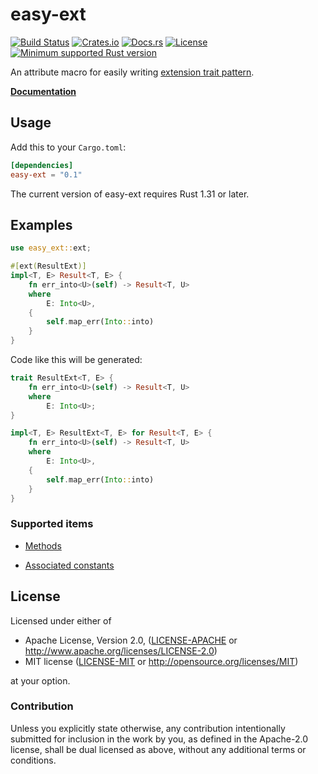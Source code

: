 # easy-ext

[![Build Status][azure-badge]][azure-url]
[![Crates.io][crates-version-badge]][crates-url]
[![Docs.rs][docs-badge]][docs-url]
[![License][crates-license-badge]][crates-url]
[![Minimum supported Rust version][rustc-badge]][rustc-url]

[azure-badge]: https://dev.azure.com/taiki-e/taiki-e/_apis/build/status/taiki-e.easy-ext?branchName=master
[azure-url]: https://dev.azure.com/taiki-e/taiki-e/_build/latest?definitionId=6&branchName=master
[crates-version-badge]: https://img.shields.io/crates/v/easy-ext.svg
[crates-license-badge]: https://img.shields.io/crates/l/easy-ext.svg
[crates-badge]: https://img.shields.io/crates/v/easy-ext.svg
[crates-url]: https://crates.io/crates/easy-ext/
[docs-badge]: https://docs.rs/easy-ext/badge.svg
[docs-url]: https://docs.rs/easy-ext/
[rustc-badge]: https://img.shields.io/badge/rustc-1.31+-lightgray.svg
[rustc-url]: https://blog.rust-lang.org/2018/12/06/Rust-1.31-and-rust-2018.html

An attribute macro for easily writing [extension trait pattern](https://github.com/rust-lang/rfcs/blob/master/text/0445-extension-trait-conventions.md).

[**Documentation**](https://docs.rs/easy-ext/)

## Usage

Add this to your `Cargo.toml`:

```toml
[dependencies]
easy-ext = "0.1"
```

The current version of easy-ext requires Rust 1.31 or later.

## Examples

```rust
use easy_ext::ext;

#[ext(ResultExt)]
impl<T, E> Result<T, E> {
    fn err_into<U>(self) -> Result<T, U>
    where
        E: Into<U>,
    {
        self.map_err(Into::into)
    }
}
```

Code like this will be generated:

```rust
trait ResultExt<T, E> {
    fn err_into<U>(self) -> Result<T, U>
    where
        E: Into<U>;
}

impl<T, E> ResultExt<T, E> for Result<T, E> {
    fn err_into<U>(self) -> Result<T, U>
    where
        E: Into<U>,
    {
        self.map_err(Into::into)
    }
}
```

### Supported items

* [Methods](https://doc.rust-lang.org/book/ch05-03-method-syntax.html)

* [Associated constants](https://rust-lang-nursery.github.io/edition-guide/rust-2018/trait-system/associated-constants.html)

## License

Licensed under either of

* Apache License, Version 2.0, ([LICENSE-APACHE](LICENSE-APACHE) or <http://www.apache.org/licenses/LICENSE-2.0>)
* MIT license ([LICENSE-MIT](LICENSE-MIT) or <http://opensource.org/licenses/MIT>)

at your option.

### Contribution

Unless you explicitly state otherwise, any contribution intentionally submitted for inclusion in the work by you, as defined in the Apache-2.0 license, shall be dual licensed as above, without any additional terms or conditions.
